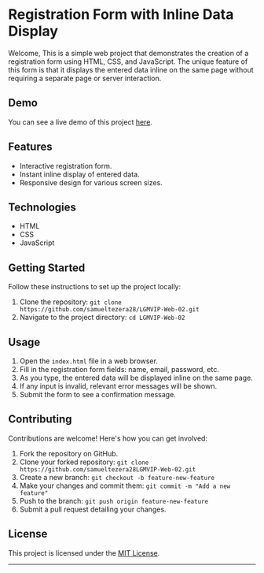 # Registration Form with Inline Data Display

Welcome, This is a simple web project that demonstrates the creation of a registration form using HTML, CSS, and JavaScript. The unique feature of this form is that it displays the entered data inline on the same page without requiring a separate page or server interaction.

## Demo

You can see a live demo of this project [here](https://64eb478c4e0fc55e8943b54f--lustrous-marigold-408415.netlify.app/).

## Features

- Interactive registration form.
- Instant inline display of entered data.
- Responsive design for various screen sizes.

## Technologies

- HTML
- CSS
- JavaScript

## Getting Started

Follow these instructions to set up the project locally:

1. Clone the repository: `git clone https://github.com/samueltezera28/LGMVIP-Web-02.git`
2. Navigate to the project directory: `cd LGMVIP-Web-02`

## Usage

1. Open the `index.html` file in a web browser.
2. Fill in the registration form fields: name, email, password, etc.
3. As you type, the entered data will be displayed inline on the same page.
4. If any input is invalid, relevant error messages will be shown.
5. Submit the form to see a confirmation message.

## Contributing

Contributions are welcome! Here's how you can get involved:

1. Fork the repository on GitHub.
2. Clone your forked repository: `git clone https://github.com/samueltezera28LGMVIP-Web-02.git`
3. Create a new branch: `git checkout -b feature-new-feature`
4. Make your changes and commit them: `git commit -m "Add a new feature"`
5. Push to the branch: `git push origin feature-new-feature`
6. Submit a pull request detailing your changes.

## License

This project is licensed under the [MIT License](LICENSE).

---
